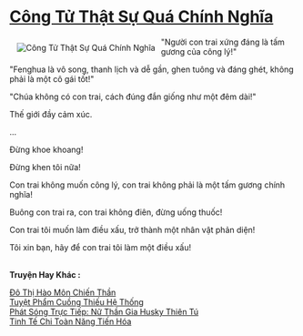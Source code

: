 <a href="https://truyentiki.com/cong-tu-that-su-qua-chinh-nghia.33734/" title="Công Tử Thật Sự Quá Chính Nghĩa"><h1>Công Tử Thật Sự Quá Chính Nghĩa</h1></a><div style="display:table"><img align="right" style="float: left; padding: 10px;" src="https://truyentiki.com/a/img/str/src/33734.jpg" alt="Công Tử Thật Sự Quá Chính Nghĩa">"Người con trai xứng đáng là tấm gương của công lý!" <p></p> "Fenghua là vô song, thanh lịch và dễ gần, ghen tuông và đáng ghét, không phải là một cô gái tốt!" <p></p> "Chúa không có con trai, cách đúng đắn giống như một đêm dài!" <p></p> Thế giới đầy cảm xúc. <p></p> ... <p></p> Đừng khoe khoang! <p></p> Đừng khen tôi nữa! <p></p> Con trai không muốn công lý, con trai không phải là một tấm gương chính nghĩa! <p></p> Buông con trai ra, con trai không điên, đừng uống thuốc! <p></p> Con trai tôi muốn làm điều xấu, trở thành một nhân vật phản diện! <p></p> Tôi xin bạn, hãy để con trai tôi làm một điều xấu!</div><p><br><b>Truyện Hay Khác :</b></p><a href="https://truyentiki.com/do-thi-hao-mon-chien-than.33733/" alt="Đô Thị Hào Môn Chiến Thần">Đô Thị Hào Môn Chiến Thần</a><br/><a href="https://github.com/nownovels/top500/tree/master/truyenhay/33453/" alt="Tuyệt Phẩm Cuồng Thiếu Hệ Thống">Tuyệt Phẩm Cuồng Thiếu Hệ Thống</a><br/><a href="https://github.com/nownovels/top500/tree/master/truyenhay/33700/" alt="Phát Sóng Trực Tiếp: Nữ Thần Gia Husky Thiên Tú">Phát Sóng Trực Tiếp: Nữ Thần Gia Husky Thiên Tú</a><br/><a href="https://github.com/nownovels/top500/tree/master/truyenhay/33829/" alt="Tinh Tế Chi Toàn Năng Tiến Hóa">Tinh Tế Chi Toàn Năng Tiến Hóa</a><br/>
